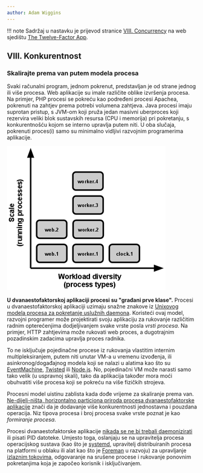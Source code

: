 ```yaml
---
author: Adam Wiggins
---
```


!!! note
    Sadržaj u nastavku je prijevod stranice [VIII. Concurrency](https://12factor.net/concurrency) na web sjedištu [The Twelve-Factor App](https://12factor.net/).

## VIII. Konkurentnost

### Skalirajte prema van putem modela procesa

Svaki računalni program, jednom pokrenut, predstavljan je od strane jednog ili više procesa. Web aplikacije su imale različite oblike izvršenja procesa. Na primjer, PHP procesi se pokreću kao podređeni procesi Apachea, pokrenuti na zahtjev prema potrebi volumena zahtjeva. Java procesi imaju suprotan pristup, s JVM-om koji pruža jedan masivni uberproces koji rezervira veliki blok sustavskih resursa (CPU i memorija) pri pokretanju, s konkurentnošću kojom se interno upravlja putem niti. U oba slučaja, pokrenuti proces(i) samo su minimalno vidljivi razvojnim programerima aplikacije.

![Skala se izražava kao broj pokrenutih procesa, raznolikost radnog opterećenja se izražava kao vrste procesa.](images/process-types.png)

**U dvanaestofaktorskoj aplikaciji procesi su "građani prve klase".** Procesi u dvanaestofaktorskoj aplikaciji uzimaju snažne znakove iz [Unixovog modela procesa za pokretanje uslužnih daemona](https://adam.herokuapp.com/past/2011/5/9/applying_the_unix_process_model_to_web_apps/). Koristeći ovaj model, razvojni programer može projektirati svoju aplikaciju za rukovanje različitim radnim opterećenjima dodjeljivanjem svake vrste posla *vrsti procesa*. Na primjer, HTTP zahtjevima može rukovati web proces, a dugotrajnim pozadinskim zadacima upravlja proces radnika.

To ne isključuje pojedinačne procese iz rukovanja vlastitim internim multipleksiranjem, putem niti unutar VM-a u vremenu izvođenja, ili asinkronog/događajnog modela koji se nalazi u alatima kao što su [EventMachine](https://github.com/eventmachine/eventmachine), [Twisted](https://twistedmatrix.com/trac/) ili [Node.js](https://nodejs.org/). No, pojedinačni VM može narasti samo tako velik (u uspravnoj skali), tako da aplikacija također mora moći obuhvatiti više procesa koji se pokreću na više fizičkih strojeva.

Procesni model uistinu zablista kada dođe vrijeme za skaliranje prema van. [Ne-dijeli-ništa, horizontalno particiona priroda procesa dvanaestofaktorske aplikacije](processes.md) znači da je dodavanje više konkurentnosti jednostavna i pouzdana operacija. Niz tipova procesa i broj procesa svake vrste poznat je kao *formiranje procesa*.

Procesi dvanaestofaktorske aplikacije [nikada se ne bi trebali daemonizirati](https://dustin.sallings.org/2010/02/28/running-processes.html) ili pisati PID datoteke. Umjesto toga, oslanjaju se na upravitelja procesa operacijskog sustava (kao što je [systemd](https://www.freedesktop.org/wiki/Software/systemd/), upravitelj distribuiranih procesa na platformi u oblaku ili alat kao što je [Foreman](http://blog.daviddollar.org/2011/05/06/introducing-foreman.html) u razvoju) za upravljanje [izlaznim tokovima](logs.md), odgovaranje na srušene procese i rukovanje ponovnim pokretanjima koja je započeo korisnik i isključivanjem.
